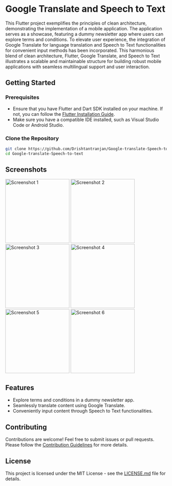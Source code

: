 # Google Translate and Speech to Text 

This Flutter project exemplifies the principles of clean architecture, demonstrating the implementation of a mobile application. The application serves as a showcase, featuring a dummy newsletter app where users can explore terms and conditions. To elevate user experience, the integration of Google Translate for language translation and Speech to Text functionalities for convenient input methods has been incorporated. This harmonious blend of clean architecture, Flutter, Google Translate, and Speech to Text illustrates a scalable and maintainable structure for building robust mobile applications with seamless multilingual support and user interaction.

## Getting Started

### Prerequisites

- Ensure that you have Flutter and Dart SDK installed on your machine. If not, you can follow the [Flutter Installation Guide](https://flutter.dev/docs/get-started/install).
- Make sure you have a compatible IDE installed, such as Visual Studio Code or Android Studio.

### Clone the Repository

```bash
git clone https://github.com/Drishtantranjan/Google-translate-Speech-to-text.git
cd Google-translate-Speech-to-text
```

## Screenshots

<div align="left">
    <img src="https://github.com/Drishtantranjan/Google-translate-Speech-to-text./assets/84273332/fee1932b-11f6-4ce3-a4af-1c6754d743a9" width="200" alt="Screenshot 1">
    <img src="https://github.com/Drishtantranjan/Google-translate-Speech-to-text./assets/84273332/9cc09a25-e736-4bf8-9fa0-7b7adeb87400" width="200" alt="Screenshot 2">
    <img src="https://github.com/Drishtantranjan/Google-translate-Speech-to-text./assets/84273332/b88d234a-ad9d-4297-bf63-31178a204419" width="200" alt="Screenshot 3">
    <img src="https://github.com/Drishtantranjan/Google-translate-Speech-to-text./assets/84273332/69155b36-e32a-4541-b19e-0d5287e05a72" width="200" alt="Screenshot 4">
    <img src="https://github.com/Drishtantranjan/Google-translate-Speech-to-text./assets/84273332/2c1aa73d-e052-4a92-9f5c-d4516104479c" width="200" alt="Screenshot 5">
    <img src="https://github.com/Drishtantranjan/Google-translate-Speech-to-text./assets/84273332/14049931-9389-45a8-90db-b44aefb74881" width="200" alt="Screenshot 6">
</div>

## Features

- Explore terms and conditions in a dummy newsletter app.
- Seamlessly translate content using Google Translate.
- Conveniently input content through Speech to Text functionalities.

## Contributing

Contributions are welcome! Feel free to submit issues or pull requests. Please follow the [Contribution Guidelines](CONTRIBUTING.md) for more details.

## License

This project is licensed under the MIT License - see the [LICENSE.md](LICENSE.md) file for details.
